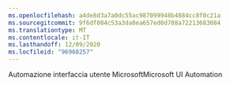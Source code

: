 ```yaml
---
ms.openlocfilehash: a4de8d3a7a0dc55ac987099948b4884cc8f0c21a
ms.sourcegitcommit: 9f6df084c53a3da0ea657ed0d708a72213683084
ms.translationtype: MT
ms.contentlocale: it-IT
ms.lasthandoff: 12/09/2020
ms.locfileid: "96968257"
---
```

<span data-ttu-id="59e8a-101">Automazione interfaccia utente Microsoft</span><span class="sxs-lookup"><span data-stu-id="59e8a-101">Microsoft UI Automation</span></span>
